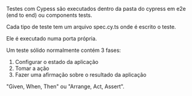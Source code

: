 Testes com Cypess são executados dentro da pasta do cypress em e2e (end to end) ou components tests.

Cada tipo de teste tem um arquivo spec.cy.ts onde é escrito o teste.

Ele é executado numa porta própria.

Um teste sólido normalmente contém 3 fases:

1. Configurar o estado da aplicação
2. Tomar a ação
3. Fazer uma afirmação sobre o resultado da aplicação

"Given, When, Then" ou "Arrange, Act, Assert".
